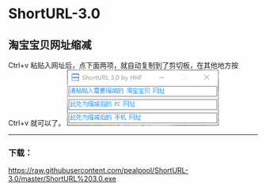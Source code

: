 # ShortURL-3.0
## 淘宝宝贝网址缩减
 
Ctrl+v 粘贴入网址后，点下面两项，就自动复制到了剪切板，在其他地方按 Ctrl+v 就可以了。
![](https://github.com/pealpool/ShortURL-3.0/blob/master/snipaste20161208_155600.png)

***
### 下载：
https://raw.githubusercontent.com/pealpool/ShortURL-3.0/master/ShortURL%203.0.exe
